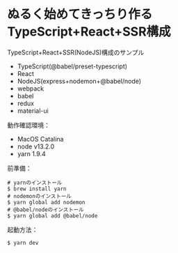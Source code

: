 # ぬるく始めてきっちり作るTypeScript+React+SSR構成

TypeScript+React+SSR(NodeJS)構成のサンプル  

- TypeScript(@babel/preset-typescript)
- React
- NodeJS(express+nodemon+@babel/node)
- webpack
- babel
- redux
- material-ui

動作確認環境：  

- MacOS Catalina
- node v13.2.0
- yarn 1.9.4

前準備：  

```
# yarnのインストール
$ brew install yarn
# nodemonのインストール
$ yarn global add nodemon
# @babel/nodeのインストール
$ yarn global add @babel/node
```

起動方法：  

```
$ yarn dev
```